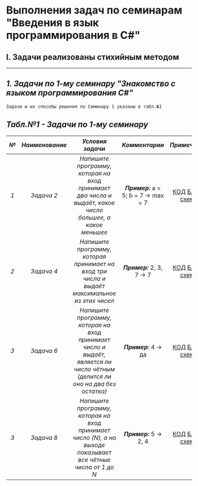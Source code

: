 # **Выполнения задач по семинарам "Введения в язык программирования в С#"**
## __I. Задачи реализованы стихийным методом__
---
## __*1. Задачи по 1-му семинару "Знакомство с языком программирования С#"*__
~~~
Задачи и их способы решения по Семинару 1 указаны в табл.№1
~~~
## __*Табл.№1 - Задачи по 1-му семинару*__
|__*№*__|__*Наименование*__|__*Условия задачи*__|__*Комментарии*__|__*Примечание*__|
|:-----:|:----------------:|:------------------:|:---------------:|:--------------:|
|*1*|*Задача 2*|*Напишите программу, которая на вход принимает два числа и  выдаёт, какое число большее, а какое меньшее*|__*Пример:*__ a = 5; b = 7 -> max = 7 |[КОД](https://github.com/SergeyPochikaev/HomeWork/tree/main/SpontaneousApproach/Task1_Finding_Max_and_Min_Number/Program.cs) [Блок-схема](https://github.com/SergeyPochikaev/HomeWork/tree/main/SpontaneousApproach/Task1_Finding_Max_and_Min_Number/diagram.drawio.png)| 
|*2*|*Задача 4*|*Напишите программу, которая принимает на вход три числа и выдаёт максимальное из этих чисел*|__*Пример:*__ 2, 3, 7 -> 7|[КОД](https://github.com/SergeyPochikaev/HomeWork/tree/main/SpontaneousApproach/Task2_Determining_Max_of_3_Number/Program.cs) [Блок-схема](https://github.com/SergeyPochikaev/HomeWork/tree/main/SpontaneousApproach/Task2_Determining_Max_of_3_Number/diagram.drawio.png)|
|*3*|*Задача 6*|*Напишите программу, которая на вход принимает число и выдаёт, является ли число чётным (делится ли оно на два без остатка)*|__*Пример:*__ 4 -> да|[КОД](https://github.com/SergeyPochikaev/HomeWork/tree/main/SpontaneousApproach/Task3_Even_or_Odd_Number/Program.cs) [Блок-схема](https://github.com/SergeyPochikaev/HomeWork/tree/main/SpontaneousApproach/Task3_Even_or_Odd_Number/diagram.drawio.png)|
|*3*|*Задача 8*|*Напишите программу, которая на вход принимает число (N), а на выходе показывает все чётные числа от 1 до N*|__*Пример:*__ 5 -> 2, 4|[КОД](https://github.com/SergeyPochikaev/HomeWork/tree/main/SpontaneousApproach/Task4_Determines_only_Even_Numbers/Program.cs) [Блок-схема](https://github.com/SergeyPochikaev/HomeWork/tree/main/SpontaneousApproach/Task4_Determines_only_Even_Numbers/diagram.drawio.png)|